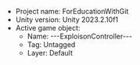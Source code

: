 <!-- UNITY CODE ASSIST INSTRUCTIONS START -->
- Project name: ForEducationWithGit
- Unity version: Unity 2023.2.10f1
- Active game object:
  - Name: ---ExploisonController---
  - Tag: Untagged
  - Layer: Default
<!-- UNITY CODE ASSIST INSTRUCTIONS END -->